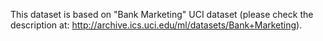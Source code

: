 This dataset is based on "Bank Marketing" UCI dataset (please check the description at: http://archive.ics.uci.edu/ml/datasets/Bank+Marketing).

